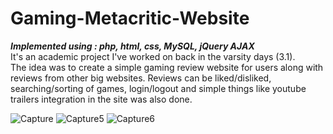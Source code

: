 # Gaming-Metacritic-Website
***Implemented using : php, html, css, MySQL, jQuery AJAX***<br>
It's an academic project I've worked on back in the varsity days (3.1).<br>
The idea was to create a simple gaming review website for users along with reviews from other big websites. 
Reviews can be liked/disliked, searching/sorting of games, login/logout and simple things like youtube trailers integration in the site was also done.<br>


![Capture](https://user-images.githubusercontent.com/54149153/73130373-5ad18380-4021-11ea-8ec7-e36baae08194.PNG)
![Capture5](https://user-images.githubusercontent.com/54149153/73130404-f19e4000-4021-11ea-9709-cfeaf994dab3.PNG)
![Capture6](https://user-images.githubusercontent.com/54149153/73130432-7c7f3a80-4022-11ea-8ae9-4608ecf2aaf9.PNG)

